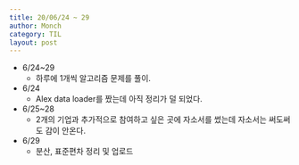 ```yaml
---
title: 20/06/24 ~ 29
author: Monch
category: TIL
layout: post
---
```


- 6/24~29
  - 하루에 1개씩 알고리즘 문제를 풀이.
- 6/24
  - Alex data loader를 짰는데 아직 정리가 덜 되었다.
- 6/25~28
  - 2개의 기업과 추가적으로 참여하고 싶은 곳에 자소서를 썼는데 자소서는 써도써도 감이 안온다.
- 6/29
  - 분산, 표준편차 정리 및 업로드
